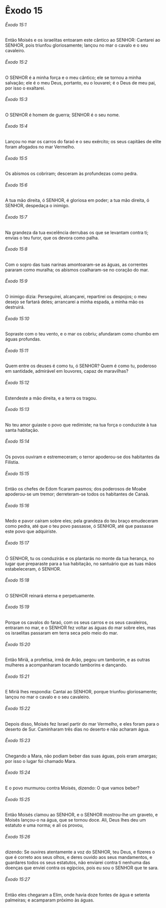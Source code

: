 # Êxodo 15

###### Êxodo 15:1

Então Moisés e os israelitas entoaram este cântico ao SENHOR: Cantarei ao SENHOR, pois triunfou gloriosamente; lançou no mar o cavalo e o seu cavaleiro.

###### Êxodo 15:2

O SENHOR é a minha força e o meu cântico; ele se tornou a minha salvação; ele é o meu Deus, portanto, eu o louvarei; é o Deus de meu pai, por isso o exaltarei.

###### Êxodo 15:3

O SENHOR é homem de guerra; SENHOR é o seu nome.

###### Êxodo 15:4

Lançou no mar os carros do faraó e o seu exército; os seus capitães de elite foram afogados no mar Vermelho.

###### Êxodo 15:5

Os abismos os cobriram; desceram às profundezas como pedra.

###### Êxodo 15:6

A tua mão direita, ó SENHOR, é gloriosa em poder; a tua mão direita, ó SENHOR, despedaça o inimigo.

###### Êxodo 15:7

Na grandeza da tua excelência derrubas os que se levantam contra ti; envias o teu furor, que os devora como palha.

###### Êxodo 15:8

Com o sopro das tuas narinas amontoaram-se as águas, as correntes pararam como muralha; os abismos coalharam-se no coração do mar.

###### Êxodo 15:9

O inimigo dizia: Perseguirei, alcançarei, repartirei os despojos; o meu desejo se fartará deles; arrancarei a minha espada, a minha mão os destruirá.

###### Êxodo 15:10

Sopraste com o teu vento, e o mar os cobriu; afundaram como chumbo em águas profundas.

###### Êxodo 15:11

Quem entre os deuses é como tu, ó SENHOR? Quem é como tu, poderoso em santidade, admirável em louvores, capaz de maravilhas?

###### Êxodo 15:12

Estendeste a mão direita, e a terra os tragou.

###### Êxodo 15:13

No teu amor guiaste o povo que redimiste; na tua força o conduziste à tua santa habitação.

###### Êxodo 15:14

Os povos ouviram e estremeceram; o terror apoderou-se dos habitantes da Filístia.

###### Êxodo 15:15

Então os chefes de Edom ficaram pasmos; dos poderosos de Moabe apoderou-se um tremor; derreteram-se todos os habitantes de Canaã.

###### Êxodo 15:16

Medo e pavor caíram sobre eles; pela grandeza do teu braço emudeceram como pedra, até que o teu povo passasse, ó SENHOR, até que passasse este povo que adquiriste.

###### Êxodo 15:17

Ó SENHOR, tu os conduzirás e os plantarás no monte da tua herança, no lugar que preparaste para a tua habitação, no santuário que as tuas mãos estabeleceram, ó SENHOR.

###### Êxodo 15:18

O SENHOR reinará eterna e perpetuamente.

###### Êxodo 15:19

Porque os cavalos do faraó, com os seus carros e os seus cavaleiros, entraram no mar, e o SENHOR fez voltar as águas do mar sobre eles, mas os israelitas passaram em terra seca pelo meio do mar.

###### Êxodo 15:20

Então Miriã, a profetisa, irmã de Arão, pegou um tamborim, e as outras mulheres a acompanharam tocando tamborins e dançando.

###### Êxodo 15:21

E Miriã lhes respondia: Cantai ao SENHOR, porque triunfou gloriosamente; lançou no mar o cavalo e o seu cavaleiro.

###### Êxodo 15:22

Depois disso, Moisés fez Israel partir do mar Vermelho, e eles foram para o deserto de Sur. Caminharam três dias no deserto e não acharam água.

###### Êxodo 15:23

Chegando a Mara, não podiam beber das suas águas, pois eram amargas; por isso o lugar foi chamado Mara.

###### Êxodo 15:24

E o povo murmurou contra Moisés, dizendo: O que vamos beber?

###### Êxodo 15:25

Então Moisés clamou ao SENHOR, e o SENHOR mostrou-lhe um graveto, e Moisés lançou-o na água, que se tornou doce. Ali, Deus lhes deu um estatuto e uma norma; e ali os provou,

###### Êxodo 15:26

dizendo: Se ouvires atentamente a voz do SENHOR, teu Deus, e fizeres o que é correto aos seus olhos, e deres ouvido aos seus mandamentos, e guardares todos os seus estatutos, não enviarei contra ti nenhuma das doenças que enviei contra os egípcios, pois eu sou o SENHOR que te sara.

###### Êxodo 15:27

Então eles chegaram a Elim, onde havia doze fontes de água e setenta palmeiras; e acamparam próximo às águas.

